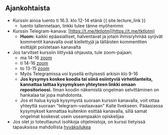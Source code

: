 ## Ajankohtaista

- Kurssin ainoa luento ti 16.3. klo 12-14 etänä {{ site.lecture_link }}
  - luento tallennetaan, linkki tulee tänne myöhemmn
- Kurssin Telegram-kanava: [https://t.me/tktlotm](https://t.me/tktlotm)
  - **Huom:** kaikki epäasialliset, halventavat ja jotain ihmisryhmää syrjivät kommentit kanavalla ovat kiellettyjä ja tälläisten kommenttien esittäjät poistetaan kanavalta
- Jos tarvitset kurssiin liittyvää ohjausta, tule zoom-pajaan:
    - ma 14-16  [zoom]()
    - ti 14-16  [zoom]()
    - to 13-15  [zoom]()
  - Myös Telegramissa voi kysellä erityisesti arkisin klo 9-16
  - **Jos kysymys koskee koodia tai siinä esiintyviä virhetilanteita, kannattaa laittaa kysymyksen yhteyteen linkki omaan repositorioosi.** Ilman koodin näkemistä ongelman selvittäminen on hankalaa tai jopa mahdotonta.
  - Jos et halua kysyä kysymystä suoraan kurssin kanavalla, voit ottaa yhteyttä suoraan "telegram-vastaavaan" Kalle Ilvekseen. Pääasiassa kysymykset kannattaa kuitenkin esittää kanavalla, sillä samat ongelmat koskevat usein useampaakin opiskelijaa
- Jos olet jo toteuttaunut isohkoja ohjelmistoja, on kurssi tietyissä tapauksissa mahdollista [hyväksilukea](/hyvaksiluku)
